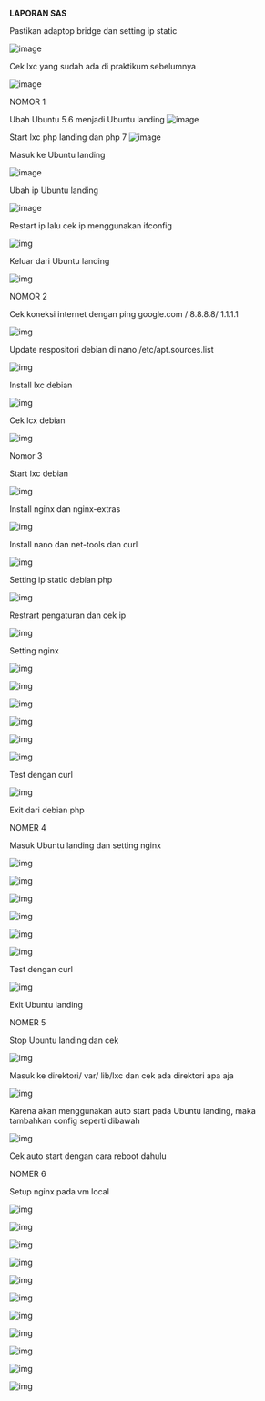 **LAPORAN SAS** 

 

Pastikan adaptop bridge dan setting ip static

![image](https://user-images.githubusercontent.com/93086665/138603980-77f04753-489c-4ac3-9368-27eb1b3a84a4.png)

Cek lxc yang sudah ada di praktikum sebelumnya 

![image](https://user-images.githubusercontent.com/93086665/138603989-a0159107-5a9f-431e-89d5-ac16d855f03a.png)


NOMOR 1

Ubah Ubuntu 5.6 menjadi Ubuntu landing
![image](https://user-images.githubusercontent.com/93086665/138604002-c54c644d-205a-40af-b3bf-bc6c9e1db407.png)
 

Start lxc php landing dan php 7
![image](https://user-images.githubusercontent.com/93086665/138604007-320c4ac2-cace-4d57-93fe-a5a3992f30d3.png)

 

Masuk ke Ubuntu landing

![image](https://user-images.githubusercontent.com/93086665/138604013-6a508f2d-7600-487c-bfe8-ddebbb793013.png)

Ubah ip Ubuntu landing

![image](https://user-images.githubusercontent.com/93086665/138604017-60069aba-cd2c-4997-96fd-3c5c5f15a215.png)


 

Restart ip lalu cek ip menggunakan ifconfig

![img](file:///C:\Users\Dewata\AppData\Local\Temp\msohtmlclip1\01\clip_image007.png)

 

Keluar dari Ubuntu landing

![img](file:///C:\Users\Dewata\AppData\Local\Temp\msohtmlclip1\01\clip_image008.png)

 

NOMOR 2

Cek koneksi internet dengan ping google.com / 8.8.8.8/ 1.1.1.1

![img](file:///C:\Users\Dewata\AppData\Local\Temp\msohtmlclip1\01\clip_image010.png)

Update respositori debian di nano /etc/apt.sources.list

![img](file:///C:\Users\Dewata\AppData\Local\Temp\msohtmlclip1\01\clip_image011.png)

Install lxc debian

![img](file:///C:\Users\Dewata\AppData\Local\Temp\msohtmlclip1\01\clip_image013.jpg)

 

Cek lcx debian

![img](file:///C:\Users\Dewata\AppData\Local\Temp\msohtmlclip1\01\clip_image014.png)

Nomor 3 

Start lxc debian 

![img](file:///C:\Users\Dewata\AppData\Local\Temp\msohtmlclip1\01\clip_image015.png)

Install nginx dan nginx-extras

![img](file:///C:\Users\Dewata\AppData\Local\Temp\msohtmlclip1\01\clip_image016.png)

Install nano dan net-tools dan curl

![img](file:///C:\Users\Dewata\AppData\Local\Temp\msohtmlclip1\01\clip_image017.png)

 

Setting ip static debian php

![img](file:///C:\Users\Dewata\AppData\Local\Temp\msohtmlclip1\01\clip_image018.png)

 

Restrart pengaturan dan cek ip

 

![img](file:///C:\Users\Dewata\AppData\Local\Temp\msohtmlclip1\01\clip_image019.png)



 

Setting nginx

![img](file:///C:\Users\Dewata\AppData\Local\Temp\msohtmlclip1\01\clip_image020.png)

 

![img](file:///C:\Users\Dewata\AppData\Local\Temp\msohtmlclip1\01\clip_image021.png)

![img](file:///C:\Users\Dewata\AppData\Local\Temp\msohtmlclip1\01\clip_image020.png)

 

![img](file:///C:\Users\Dewata\AppData\Local\Temp\msohtmlclip1\01\clip_image022.png)

![img](file:///C:\Users\Dewata\AppData\Local\Temp\msohtmlclip1\01\clip_image024.png)

![img](file:///C:\Users\Dewata\AppData\Local\Temp\msohtmlclip1\01\clip_image025.png)

 

Test dengan curl

![img](file:///C:\Users\Dewata\AppData\Local\Temp\msohtmlclip1\01\clip_image026.png)

Exit dari debian php

 

NOMER 4

Masuk Ubuntu landing dan setting nginx

![img](file:///C:\Users\Dewata\AppData\Local\Temp\msohtmlclip1\01\clip_image027.png)

![img](file:///C:\Users\Dewata\AppData\Local\Temp\msohtmlclip1\01\clip_image021.png)

![img](file:///C:\Users\Dewata\AppData\Local\Temp\msohtmlclip1\01\clip_image028.png)

![img](file:///C:\Users\Dewata\AppData\Local\Temp\msohtmlclip1\01\clip_image022.png)

![img](file:///C:\Users\Dewata\AppData\Local\Temp\msohtmlclip1\01\clip_image029.png)

![img](file:///C:\Users\Dewata\AppData\Local\Temp\msohtmlclip1\01\clip_image025.png)

 

Test dengan curl

![img](file:///C:\Users\Dewata\AppData\Local\Temp\msohtmlclip1\01\clip_image026.png)

Exit Ubuntu landing

NOMER 5

Stop Ubuntu landing dan cek

![img](file:///C:\Users\Dewata\AppData\Local\Temp\msohtmlclip1\01\clip_image030.png)

 

Masuk ke direktori/ var/ lib/lxc dan cek ada direktori apa aja

![img](file:///C:\Users\Dewata\AppData\Local\Temp\msohtmlclip1\01\clip_image031.png)

Karena akan menggunakan auto start pada Ubuntu landing, maka tambahkan config seperti dibawah

![img](file:///C:\Users\Dewata\AppData\Local\Temp\msohtmlclip1\01\clip_image033.png)

Cek auto start dengan cara reboot dahulu

NOMER 6

Setup nginx pada vm local

![img](file:///C:\Users\Dewata\AppData\Local\Temp\msohtmlclip1\01\clip_image034.png)

 

![img](file:///C:\Users\Dewata\AppData\Local\Temp\msohtmlclip1\01\clip_image035.png)

![img](file:///C:\Users\Dewata\AppData\Local\Temp\msohtmlclip1\01\clip_image036.png)

![img](file:///C:\Users\Dewata\AppData\Local\Temp\msohtmlclip1\01\clip_image037.png)

 

 

![img](file:///C:\Users\Dewata\AppData\Local\Temp\msohtmlclip1\01\clip_image039.png)

 

 

 

 

![img](file:///C:\Users\Dewata\AppData\Local\Temp\msohtmlclip1\01\clip_image040.png)

![img](file:///C:\Users\Dewata\AppData\Local\Temp\msohtmlclip1\01\clip_image042.png)

 

 

 

 

 

 

 

 

![img](file:///C:\Users\Dewata\AppData\Local\Temp\msohtmlclip1\01\clip_image026.png)

![img](file:///C:\Users\Dewata\AppData\Local\Temp\msohtmlclip1\01\clip_image044.png)

 

 

 

 

 

 

![img](file:///C:\Users\Dewata\AppData\Local\Temp\msohtmlclip1\01\clip_image045.png)

 

![img](file:///C:\Users\Dewata\AppData\Local\Temp\msohtmlclip1\01\clip_image047.png)
